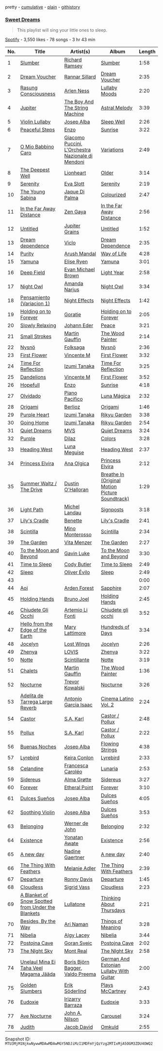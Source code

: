 pretty - [cumulative](/playlists/cumulative/37i9dQZF1DX7LJDigq6rCa.md) - [plain](/playlists/plain/37i9dQZF1DX7LJDigq6rCa) - [githistory](https://github.githistory.xyz/mackorone/spotify-playlist-archive/blob/main/playlists/plain/37i9dQZF1DX7LJDigq6rCa)

### [Sweet Dreams](https://open.spotify.com/playlist/37i9dQZF1DX7LJDigq6rCa)

> This playlist will sing your little ones to sleep.

[Spotify](https://open.spotify.com/user/spotify) - 3,550 likes - 78 songs - 3 hr 43 min

| No. | Title | Artist(s) | Album | Length |
|---|---|---|---|---|
| 1 | [Slumber](https://open.spotify.com/track/6A72j6HPfF8Y52nPK6BXRk) | [Richard Ramsey](https://open.spotify.com/artist/1wrKAWlJXtkD5eVfAa5IJi) | [Slumber](https://open.spotify.com/album/3RhTSEYSGcXwcDMmdx3jnx) | 1:58 |
| 2 | [Dream Voucher](https://open.spotify.com/track/2T6wyxLBkQ4Y2ZjTbpuYfr) | [Rannar Sillard](https://open.spotify.com/artist/3WIjOR36QpKStT6hfxguh5) | [Dream Voucher](https://open.spotify.com/album/2okoZfiEKs54ajikpoc9WZ) | 2:35 |
| 3 | [Rasung Consciousness](https://open.spotify.com/track/1IfsSgpOy1pLK7NfxMkn0k) | [Arlen Ness](https://open.spotify.com/artist/45OB7boHqRPhkwMEsPPiT0) | [Lullaby Moods](https://open.spotify.com/album/7kD4T5Fl7A9YaSeDqxRLh9) | 2:20 |
| 4 | [Jupiter](https://open.spotify.com/track/2dwO1dTgjx6bDIxHldwFGT) | [The Boy And The String Machine](https://open.spotify.com/artist/6vCDShB6lc6Ew6geXGjVNS) | [Astral Melody](https://open.spotify.com/album/1AMZ0gxW0txUGy754Kz7d2) | 3:39 |
| 5 | [Violin Lullaby](https://open.spotify.com/track/4j48DHJh8QgMeLJyScpRAd) | [Josep Alba](https://open.spotify.com/artist/67X3gp8Bvmxl4fmYcuX7JG) | [Sleep Well](https://open.spotify.com/album/3dTunlZ8wSkLIT53kwCeAx) | 2:26 |
| 6 | [Peaceful Steps](https://open.spotify.com/track/0aYMZokpkck2E0q0tahWXX) | [Enzo](https://open.spotify.com/artist/2zhxw6A7BNmwZpgCJkjwRz) | [Sunrise](https://open.spotify.com/album/4OqOKmqpBvfAw1NF68Vd83) | 3:22 |
| 7 | [O Mio Babbino Caro](https://open.spotify.com/track/4cQ6f17oa7CaMuuoumZdSV) | [Giacomo Puccini](https://open.spotify.com/artist/0OzxPXyowUEQ532c9AmHUR), [L'Orchestra Nazionale di Mendoni](https://open.spotify.com/artist/42xl6CZP3xDMz2eLWRWx2w) | [Variations](https://open.spotify.com/album/2XzIVL7OmXQWpwdZDh7eqj) | 2:49 |
| 8 | [The Deepest Well](https://open.spotify.com/track/2PGA57Sy2RDLAnO7azTXUS) | [Lionheart](https://open.spotify.com/artist/7sHTXnqmYqCECjKKb2iqWS) | [Older](https://open.spotify.com/album/3MFF1D8Z2a2XVXXG8TbUDS) | 3:14 |
| 9 | [Serenity](https://open.spotify.com/track/3Rs7eZ7c0N5NwNvGBMD4Va) | [Eva Slott](https://open.spotify.com/artist/2DCE0YAxRxZ6u7zOmvZLpe) | [Serenity](https://open.spotify.com/album/2PYUwMpeSbEta2JsyMDySm) | 2:19 |
| 10 | [The Young Sabina](https://open.spotify.com/track/7xh2WWxh8qgGNnovjO9hyp) | [Jaque Di Palma](https://open.spotify.com/artist/79s3DecSnPM2nyQQcQGkzI) | [Colourized](https://open.spotify.com/album/61Pe4Z2dyXFVnwCy3B6uLr) | 2:47 |
| 11 | [In the Far Away Distance](https://open.spotify.com/track/1oHDNBIxtHai4IcMQ4mJuL) | [Zen Gaya](https://open.spotify.com/artist/5zC4k86g6y3NsIvUwFVX1G) | [In the Far Away Distance](https://open.spotify.com/album/6hxNWvBvsKr4mV1YAjz9HS) | 2:56 |
| 12 | [Untitled](https://open.spotify.com/track/3tCBeat5YZBwLf61yoQJ9v) | [Jupiter Grains](https://open.spotify.com/artist/6uq3FetPGtr1PNJ4bOzF85) | [Untitled](https://open.spotify.com/album/2aMPmCJLYROlZZMjF92w32) | 1:52 |
| 13 | [Dream dependence](https://open.spotify.com/track/0rdOvRimwzjyBHdZ0pR2E7) | [Viclo](https://open.spotify.com/artist/455quPWcJkDlINNu7NfI97) | [Dream Dependence](https://open.spotify.com/album/6Jle8T0G5NdKPJkfOuIVQd) | 2:35 |
| 14 | [Purity](https://open.spotify.com/track/0jVoM3xPCje84qve763Zoq) | [Arush Mandal](https://open.spotify.com/artist/5WSATrMjcuhKibg0jp4uHI) | [Way of Life](https://open.spotify.com/album/2WJ3Et6BMjC0ePyPbsEAQc) | 4:28 |
| 15 | [Yamuna](https://open.spotify.com/track/3kzMuziVFP7PTOry77H9W7) | [Elise Ryen](https://open.spotify.com/artist/1Y8OBKQHdu5wZvspKzUzPc) | [Yamuna](https://open.spotify.com/album/4t0Y3UVW4APwGMvdRn2g47) | 3:01 |
| 16 | [Deep Field](https://open.spotify.com/track/1aFWPZcvC8w6Yvx0FoXsXU) | [Evan Michael Brown](https://open.spotify.com/artist/6JA76EJW25d9MGVwGCmX1z) | [Light Year](https://open.spotify.com/album/2uEPdEPr1HkwxgHqJwecAn) | 2:58 |
| 17 | [Night Owl](https://open.spotify.com/track/1H5RKzM85htAhEJHBXWoxt) | [Amanda Narjus](https://open.spotify.com/artist/2ovZf6yEaQI0zPwVK6Pfnu) | [Night Owl](https://open.spotify.com/album/40PSe1j3uJcE2kqeh4Wr3q) | 3:34 |
| 18 | [Pensamiento \(Variacion 1\)](https://open.spotify.com/track/1XjmvMlHQeXqXqbIiphr7L) | [Night Effects](https://open.spotify.com/artist/3LYasSAMIunoZHkV2FC7WB) | [Night Effects](https://open.spotify.com/album/6YAH0vPQGXSSWdXv4ENVzU) | 1:42 |
| 19 | [Holding on to Forever](https://open.spotify.com/track/0CYn7dOi4SC9Eyd7CUpAd2) | [Goratie](https://open.spotify.com/artist/3WuT8leyL0ikW55vAra4rD) | [Holding on to Forever](https://open.spotify.com/album/5amcCjE91x6i7liBT9IwMr) | 2:05 |
| 20 | [Slowly Relaxing](https://open.spotify.com/track/19iBXrL3jjNmm4oDaozXWA) | [Johann Eder](https://open.spotify.com/artist/0aCbxLi0ypSIj30oAT4T3o) | [Peace](https://open.spotify.com/album/7wEhjeiksV9gginrs9wlHu) | 3:21 |
| 21 | [Small Strokes](https://open.spotify.com/track/1eakqecyY7opzEJvYp713Q) | [Martin Gauffin](https://open.spotify.com/artist/5dDn2NkprqEkypmRzyAtPt) | [The Wood Painter](https://open.spotify.com/album/3OR1YYYlVNBhwp3zWnLhD3) | 2:14 |
| 22 | [Nysnö](https://open.spotify.com/track/3XUoK60Lyhtf9qyqJrppKq) | [Folksaga](https://open.spotify.com/artist/3fRnbMogVMgEwoyHPx00nf) | [Nysnö](https://open.spotify.com/album/388EAxsyfHxg7BhyDlRTYt) | 2:36 |
| 23 | [First Flower](https://open.spotify.com/track/1qjLzirZt50H0f2vFYKRg9) | [Vincente M](https://open.spotify.com/artist/5cLnH6eBtJJnoJ0zChZqJA) | [First Flower](https://open.spotify.com/album/4z5M2r9PDsE5jz72rYMjvz) | 3:32 |
| 24 | [Time For Reflection](https://open.spotify.com/track/35UsABanHui5IxzRVDTbhv) | [Izumi Tanaka](https://open.spotify.com/artist/53odzhqrxC4LMAwW26ODLl) | [Time For Reflection](https://open.spotify.com/album/5OewMGijMVWGyfH9NjBcsn) | 3:25 |
| 25 | [Dandelions](https://open.spotify.com/track/5x5FiSc99Lmplte6KTyk9N) | [Vincente M](https://open.spotify.com/artist/5cLnH6eBtJJnoJ0zChZqJA) | [First Flower](https://open.spotify.com/album/4z5M2r9PDsE5jz72rYMjvz) | 3:52 |
| 26 | [Hopefull](https://open.spotify.com/track/1pMY02UghJHHv0DXv0ZmmK) | [Enzo](https://open.spotify.com/artist/2zhxw6A7BNmwZpgCJkjwRz) | [Sunrise](https://open.spotify.com/album/4OqOKmqpBvfAw1NF68Vd83) | 4:18 |
| 27 | [Olvidado](https://open.spotify.com/track/18OvtoBWwAfDbrhUyIjMdN) | [Piano Pacifico](https://open.spotify.com/artist/2wuUrp6l6k3yscNZNUFUpJ) | [Luna Mágica](https://open.spotify.com/album/6zkPu70oUFPTGpiKAdS4MZ) | 2:32 |
| 28 | [Origami](https://open.spotify.com/track/5MIyzgrAUZ5TryLLF30hcY) | [Berlioz](https://open.spotify.com/artist/6kndrupH2JaLYqh1wBKGar) | [Origami](https://open.spotify.com/album/689hMeFt2wAkXJjLNsPfQF) | 1:46 |
| 29 | [Purple Heart](https://open.spotify.com/track/2anhOZpTaoB2Ej5ULsHZ5Q) | [Izumi Tanaka](https://open.spotify.com/artist/53odzhqrxC4LMAwW26ODLl) | [Rikyu Garden](https://open.spotify.com/album/1kxINx1cb6J6rGY9DjzA52) | 3:38 |
| 30 | [Going Home](https://open.spotify.com/track/0qRGPTsjcMT9EpxgMTOl1P) | [Izumi Tanaka](https://open.spotify.com/artist/53odzhqrxC4LMAwW26ODLl) | [Rikyu Garden](https://open.spotify.com/album/1kxINx1cb6J6rGY9DjzA52) | 2:54 |
| 31 | [Quiet Dreams](https://open.spotify.com/track/6jJkW2RUsOHCe4hiIk1tED) | [MVS](https://open.spotify.com/artist/2iPiEjvpiyVOYH7JSRgqfW) | [Quiet Dreams](https://open.spotify.com/album/5Xxn5Iuq8NGJ3pYzMxov60) | 3:24 |
| 32 | [Purple](https://open.spotify.com/track/5C0SsvmgrhMkqwdvhc4jEC) | [Dilaz](https://open.spotify.com/artist/0TOvt96p0iReJMOGxtV5ub) | [Colors](https://open.spotify.com/album/7Dt87s0vmIHISzEMTuDAbE) | 3:28 |
| 33 | [Heading West](https://open.spotify.com/track/1KDGb7d3PHIOI6bLWgLFfV) | [Luna Meguise](https://open.spotify.com/artist/44iKmwaKZGgsGDVVzjKIMV) | [Heading West](https://open.spotify.com/album/5JvZw6XCzqzELAYzeBRCIp) | 2:37 |
| 34 | [Princess Elvira](https://open.spotify.com/track/4H157dvrPw2S3W8tMiOQVr) | [Ana Olgica](https://open.spotify.com/artist/29nLvGubwGVV9I4kF3nldc) | [Princess Elvira](https://open.spotify.com/album/1POQKpuewoZ12enSJ4m9am) | 2:12 |
| 35 | [Summer Waltz / The Drive](https://open.spotify.com/track/3Og6m4ltVGu3OteMm1Qw5F) | [Dustin O'Halloran](https://open.spotify.com/artist/6UEYawMcp2M4JFoXVOtZEq) | [Breathe In \(Original Motion Picture Soundtrack\)](https://open.spotify.com/album/5cvhwLaFo0osyZmxdTvis2) | 1:29 |
| 36 | [Light Path](https://open.spotify.com/track/4QtIwLatqBQlnCuG3dpsRS) | [Michel Landau](https://open.spotify.com/artist/2k6f9wKcRu84svgHonsR7x) | [Signposts](https://open.spotify.com/album/2bcgoq2uMCrvBdtucSYwad) | 3:18 |
| 37 | [Lily's Cradle](https://open.spotify.com/track/4UlarjdicLUPbdssOxWbYX) | [Benette](https://open.spotify.com/artist/6HXMmF2G7ZYNyT0J1FAyan) | [Lily's Cradle](https://open.spotify.com/album/13dJnhdlZ7i32fxPeKvuKm) | 2:41 |
| 38 | [Scintilla](https://open.spotify.com/track/69sPwFCc8ztlWFMQJnuS3n) | [Mino Monterosso](https://open.spotify.com/artist/528WOUREknwtSsfI7Nj7Zl) | [Scintilla](https://open.spotify.com/album/2Gwv9ptZ8XEK95Gk7M0LNf) | 2:34 |
| 39 | [The Garden](https://open.spotify.com/track/2OaoXYurShXZuFU5hmUva6) | [Vita Menzer](https://open.spotify.com/artist/42qLi1hQmxw9USs3HEfXVV) | [The Garden](https://open.spotify.com/album/45dL7k8Mvl17qNTwRdE1OO) | 2:27 |
| 40 | [To the Moon and Beyond](https://open.spotify.com/track/5gMH4PYb2PxQdnQFegkdkg) | [Gavin Luke](https://open.spotify.com/artist/2bqAlaRiT91dCQ7KMGnP8i) | [To the Moon and Beyond](https://open.spotify.com/album/70sTN3HuoaKpZvJ6Om9g2a) | 3:30 |
| 41 | [Time to Sleep](https://open.spotify.com/track/0KROBK9hvzlu00YdbFqoyG) | [Cody Butler](https://open.spotify.com/artist/1T8pzECy5NTerwI3ohlMu6) | [Time to Sleep](https://open.spotify.com/album/4SY6S0ZqVZ9BFDKjXkw6hF) | 2:49 |
| 42 | [Sleep](https://open.spotify.com/track/5i7aUTyYoyCpYXcj9yyKxc) | [Oliver Évilo](https://open.spotify.com/artist/6pr16671AS8qchaPqDDM0Y) | [Sleep](https://open.spotify.com/album/1tFb4gpyJ8AxTbAyvgMOob) | 2:49 |
| 43 | [](https://open.spotify.com/track/54MQc7UtIAogdoU5h0KNOP) | [](https://open.spotify.com/artist/0LyfQWJT6nXafLPZqxe9Of) | [](https://open.spotify.com/album/5AsILdoHhA7WdqUtPDtnoX) | 0:00 |
| 44 | [Aoi](https://open.spotify.com/track/3uRiUTLcITvlfgTzXxewIy) | [Arden Forest](https://open.spotify.com/artist/3LUa5res2UmvZ04kvlPMc7) | [Sapphire](https://open.spotify.com/album/0VbeTe0lGt64zxB9nP4OqW) | 2:07 |
| 45 | [Holding Hands](https://open.spotify.com/track/6n0dkxJ2LkKmoViiGm6lAR) | [Bruno Joel](https://open.spotify.com/artist/3YojgmGKYcr1V6480v3qwy) | [Holding Hands](https://open.spotify.com/album/60yiaR6a8WLSMuUE3KUsjC) | 2:45 |
| 46 | [Chiudete Gli Occhi](https://open.spotify.com/track/1pFCkU2BQHr0mJIj05KXSD) | [Artemio Li Fonti](https://open.spotify.com/artist/78cI0FrhBVpr9Dq0fN5BZw) | [Chiudete gli occhi](https://open.spotify.com/album/1BHrWvwKscYtked2P5mFPt) | 3:52 |
| 47 | [Hello from the Edge of the Earth](https://open.spotify.com/track/0NxlgdHCjvD0FeTzRP9HQd) | [Mary Lattimore](https://open.spotify.com/artist/38MKhZmMRHAZRz8LqtKIBw) | [Hundreds of Days](https://open.spotify.com/album/3htG3vw3Y9SZuoKFEvQ9FI) | 3:34 |
| 48 | [Jocelyn](https://open.spotify.com/track/1Vv5St0rzB3054EvkADdQi) | [Lost Wings](https://open.spotify.com/artist/5GneKGEamDH29m9tE0zzwo) | [Jocelyn](https://open.spotify.com/album/4WBRH5wwDwGnIHbuVHA1dO) | 2:26 |
| 49 | [Zhenya](https://open.spotify.com/track/09z4NnaPxtbPsMoKHDaoIy) | [LOVIS](https://open.spotify.com/artist/5BH5JQNu5i1vwN5bX4iDGE) | [Zhenya](https://open.spotify.com/album/3uNqo97i4YJVzvo9r25Smo) | 3:22 |
| 50 | [Notte](https://open.spotify.com/track/3sAJq6EDW2iNSJnHwLzSqV) | [Scintillante](https://open.spotify.com/artist/0WRfsMbE1OBngUdyCgizs8) | [Notte](https://open.spotify.com/album/5uTX4Gl0qEqf444613cBbn) | 3:19 |
| 51 | [Chalets](https://open.spotify.com/track/1BDm3GIPagVvet40fFKg8K) | [Martin Gauffin](https://open.spotify.com/artist/5dDn2NkprqEkypmRzyAtPt) | [The Wood Painter](https://open.spotify.com/album/3OR1YYYlVNBhwp3zWnLhD3) | 1:36 |
| 52 | [Nocturne](https://open.spotify.com/track/6eBlT3u2zNEsuOFL6e6uIR) | [Trevor Kowalski](https://open.spotify.com/artist/4vPiZNfnHqzN52FOn38BEv) | [Nocturne](https://open.spotify.com/album/0r8EWo5tLMJoOLNhystGx1) | 3:26 |
| 53 | [Adelita de Tarrega Large Reverb](https://open.spotify.com/track/2Db1pHzdBSdFIz8y7eAQwb) | [Antonio Garcia Isaac](https://open.spotify.com/artist/7IH9NOjltyAfO5HsuAt9W3) | [Cinema Latino Vol\. 2](https://open.spotify.com/album/1FajCPj6rryb58KTupNivW) | 2:24 |
| 54 | [Castor](https://open.spotify.com/track/7urR40aaLV1jRneNj2ykva) | [S.A\. Karl](https://open.spotify.com/artist/5wvtkvwPR6pF2h7H6f08tM) | [Castor / Pollux](https://open.spotify.com/album/6P0cJjPi0SSUPXX8rv3s9t) | 2:48 |
| 55 | [Pollux](https://open.spotify.com/track/3R0TQ0CK1KPse8hizZz476) | [S.A\. Karl](https://open.spotify.com/artist/5wvtkvwPR6pF2h7H6f08tM) | [Castor / Pollux](https://open.spotify.com/album/6P0cJjPi0SSUPXX8rv3s9t) | 2:22 |
| 56 | [Buenas Noches](https://open.spotify.com/track/72kIC2q0kaOleQ3uCWU6eN) | [Josep Alba](https://open.spotify.com/artist/67X3gp8Bvmxl4fmYcuX7JG) | [Flowing Strings](https://open.spotify.com/album/4dySUweZz7vqrs3VgLYWN8) | 4:38 |
| 57 | [Lyrebird](https://open.spotify.com/track/72mDETn3Ba8yVewAcqnlqQ) | [Keira Conlon](https://open.spotify.com/artist/2PeXm2l3nGWuNKDr7ATimr) | [Lyrebird](https://open.spotify.com/album/73YZiV6JEfhRBr855r2fvk) | 2:33 |
| 58 | [Celandine](https://open.spotify.com/track/5ptMWCoMxUP5phRKZ5MyBx) | [Francesca Caroléo](https://open.spotify.com/artist/2odGPzJOIq98kgGB8N93Ke) | [Lunaria](https://open.spotify.com/album/7DU0LoKUQb14uqooXRxLPn) | 2:53 |
| 59 | [Sidereus](https://open.spotify.com/track/1jp80qB36x0WCV1zPHRq31) | [Alma Grøtte](https://open.spotify.com/artist/7uLS5Q5tx0Chuaihp53VEE) | [Sidereus](https://open.spotify.com/album/338OsNe2iBBwVdhpdtCGm3) | 3:27 |
| 60 | [Forever](https://open.spotify.com/track/4EquGweLLkXhLyBujLigtK) | [Etheral Point](https://open.spotify.com/artist/3uL7S8B8ZS8ugRU2qVfsWw) | [Forever](https://open.spotify.com/album/0yciN1JcmuzoXq4isgF4wS) | 3:10 |
| 61 | [Dulces Sueños](https://open.spotify.com/track/4xYu3ms4RRPwYjoZV7qEPl) | [Josep Alba](https://open.spotify.com/artist/67X3gp8Bvmxl4fmYcuX7JG) | [Dulces Sueños](https://open.spotify.com/album/1QlQTmNJSAroXlf82gRaAA) | 4:05 |
| 62 | [Soothing Violin](https://open.spotify.com/track/6Tl3o4i9YsnMWNHkQFuEUA) | [Josep Alba](https://open.spotify.com/artist/67X3gp8Bvmxl4fmYcuX7JG) | [Dulces Sueños](https://open.spotify.com/album/1QlQTmNJSAroXlf82gRaAA) | 3:53 |
| 63 | [Belonging](https://open.spotify.com/track/5xdDjtxZsusQGRjY03kWwQ) | [Werner de John](https://open.spotify.com/artist/7KYZ7B3pZ9TQ5k8j8C4pGG) | [Belonging](https://open.spotify.com/album/79MPiDsLmsaSng3Dt4B6U3) | 2:32 |
| 64 | [Existence](https://open.spotify.com/track/4NXePPSrZCdPxNhxVID0jk) | [Yonatan Awate](https://open.spotify.com/artist/6ptntg50Xz0ACYkxCIOHz0) | [Existence](https://open.spotify.com/album/7nchpEEkQcuVZ8t2mqHsdH) | 2:56 |
| 65 | [A new day](https://open.spotify.com/track/36rrXNpPdOpmHpI2vZECFd) | [Nadine Gaertner](https://open.spotify.com/artist/20pShYixHbYfabMneFBBAW) | [A new day](https://open.spotify.com/album/6PaweQ9HpdnCbZyYDMAwrc) | 2:40 |
| 66 | [The Thing With Feathers](https://open.spotify.com/track/3mFbJCcXcQJiyiksotg99d) | [Melanie Adler](https://open.spotify.com/artist/551CfpY5WmasLWB8Ir0EKx) | [The Thing With Feathers](https://open.spotify.com/album/5yo0tGwa1UDw1FqiCEItFK) | 2:39 |
| 67 | [Departure](https://open.spotify.com/track/08WVDOzFawhJYTbRInhUTh) | [Ronny Davis](https://open.spotify.com/artist/1swm5Q9C4aCv90Axn6mtBt) | [Departure](https://open.spotify.com/album/7A8Bgt3btjZVsju8hSJIf8) | 1:45 |
| 68 | [Cloudless](https://open.spotify.com/track/76PhNwBIgoytLw14EXOLXs) | [Sigrid Vass](https://open.spotify.com/artist/1vIOObvjDYAiXHCkLOFCOT) | [Cloudless](https://open.spotify.com/album/3YjZojRZHOiEIALoZey4tp) | 2:23 |
| 69 | [A Blanket of Snow Spotted from Under the Blankets](https://open.spotify.com/track/72zxrRRQwFmkpZWxaDaRzH) | [Lullatone](https://open.spotify.com/artist/3h100hRlLZ7QDz8GRt5QsD) | [Thinking About Thursdays](https://open.spotify.com/album/3AWATaNWvlDlTOmlemNQDw) | 2:21 |
| 70 | [Besides, By the Way](https://open.spotify.com/track/64s5jnBOmd6DqmQlphn0Fv) | [Ari Naman](https://open.spotify.com/artist/5JAfV3egghH0G8VAjzk0Ch) | [Things of Meaning](https://open.spotify.com/album/1mBpJKaaCxnal3lHb3ytty) | 3:28 |
| 71 | [Nibelia](https://open.spotify.com/track/4f5uEi9y4C2gI4IBalSRjd) | [Algy Lacey](https://open.spotify.com/artist/4FOaoaFSozNtPQFy8O8t48) | [Nibelia](https://open.spotify.com/album/2OdvQNyQdAT3zOsZU3ozrA) | 3:44 |
| 72 | [Postojna Cave](https://open.spotify.com/track/2wmDt99ctDHWmv90eCUmha) | [Goran Sveic](https://open.spotify.com/artist/6IKG997m7bF9OUAGkkdFtL) | [Postojna Cave](https://open.spotify.com/album/4yBH7PEvcVyTzbfBL0Gkr7) | 2:02 |
| 73 | [The NIght Sky](https://open.spotify.com/track/74BilO0zChICzNl6bXBFWI) | [Mont Real](https://open.spotify.com/artist/5M5cSnU5RbCkYcKe1wUMKc) | [The NIght Sky](https://open.spotify.com/album/1Si7otf4LNskpi7tmv8XfG) | 2:58 |
| 74 | [Unelaul Mina Ei Taha Veel Magama Jääda](https://open.spotify.com/track/76L57RAbQpGIva8HavRLwn) | [Boris Björn Bagger](https://open.spotify.com/artist/7p2K7MlnXg0k9v9yxxuf06), [Valdo Preema](https://open.spotify.com/artist/5dEsSEyudgCCppMdKmMyh5) | [German And Estonian Lullaby With Guitar](https://open.spotify.com/album/5UqSD5ONEAZTBdRoQhefJo) | 2:00 |
| 75 | [Golden Slumbers](https://open.spotify.com/track/553aXMKRk0Kh41QpvbuuFt) | [Erik Söderlind](https://open.spotify.com/artist/299uBqkrkdHLIcVLOUa9U6) | [Plays McCartney](https://open.spotify.com/album/7Fo8n4zfC54z0Yjgv8qVKY) | 2:43 |
| 76 | [Eudoxie](https://open.spotify.com/track/1onEytWdEeDCZoyF8VOOA9) | [Irizarry Barraza](https://open.spotify.com/artist/3l8Rz2GBf5iqZUpd4FjlLW) | [Eudoxie](https://open.spotify.com/album/402X73RJSmxYwo0ndY8A21) | 3:33 |
| 77 | [Ave Nocturne](https://open.spotify.com/track/4AyL8u1g3ruazEAlu1bllD) | [John A\. Nilson](https://open.spotify.com/artist/0jclSzw2eZAu8huZPEcOJ9) | [Carousel](https://open.spotify.com/album/3eqF1XOrPSx3gXBhrc8YFV) | 3:24 |
| 78 | [Judith](https://open.spotify.com/track/7jZ3B5pFQUy1CUgC0GIzyb) | [Jacob David](https://open.spotify.com/artist/2ClAWj3iKUlyddnvR6faUP) | [Omkuld](https://open.spotify.com/album/3nz0L887xLbp5O6NqDzYgr) | 2:55 |

Snapshot ID: `MTU3MjM1NjkwNywwMDAwMDAwMGY5NDJiMzI1MDFmYjQzYzg2MTIxMjA5OGM3ZDU4OWQ2`
